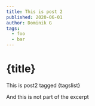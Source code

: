 ```yaml
---
title: This is post 2
published: 2020-06-01
author: Dominik G
tags:
  - foo
  - bar
---
```


<script>
let tagslist = tags.join(' ');
</script>

# {title}

<!-- excerpt:start -->

This is post2 tagged {tagslist}

<!-- excerpt:end -->

And this is not part of the excerpt
